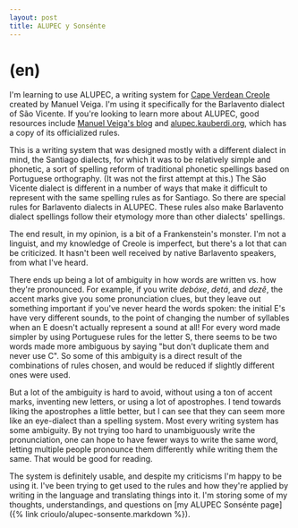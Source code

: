 ```yaml
---
layout: post
title: ALUPEC y Sonsénte
---
```


# (en)

I'm learning to use ALUPEC, a writing system for [Cape Verdean Creole](https://en.wikipedia.org/wiki/Cape_Verdean_Creole)
created by Manuel Veiga.
I'm using it specifically for the Barlavento dialect of São Vicente.
If you're looking to learn more about ALUPEC, good resources include
[Manuel Veiga's blog](https://odjudagu.blogspot.com/) and [alupec.kauberdi.org](http://alupec.kauberdi.org/), which has a copy of
its officialized rules.

This is a writing system that was designed mostly with a different dialect in mind, the Santiago dialects, for which it was to be
relatively simple and phonetic, a sort of spelling reform of traditional phonetic spellings based on Portuguese orthography.
(It was not the first attempt at this.)
The São Vicente dialect is different in a number of ways that make it difficult to represent with the same spelling rules as for Santiago.
So there are special rules for Barlavento dialects in ALUPEC.
These rules also make Barlavento dialect spellings follow their etymology more than other dialects' spellings.

The end result, in my opinion, is a bit of a Frankenstein's monster.
I'm not a linguist, and my knowledge of Creole is imperfect, but there's a lot that can be criticized.
It hasn't been well received by native Barlavento speakers, from what I've heard.

There ends up being a lot of ambiguity in how words are written vs. how they're pronounced.
For example, if you write *debóxe*, *detá*, and *dezê*, the accent marks give you some pronunciation
clues, but they leave out something important if you've never heard the words spoken: the initial E's have very different sounds,
to the point of changing the number of syllables when an E doesn't actually represent a sound at all!
For every word made simpler by using Portuguese rules for the letter S,
there seems to be two words made more ambiguous by saying "but don't duplicate them and never use C".
So some of this ambiguity is a direct result of the combinations of rules chosen,
and would be reduced if slightly different ones were used.

But a lot of the ambiguity is hard to avoid,
without using a ton of accent marks, inventing new letters,
or using a lot of apostrophes.
I tend towards liking the apostrophes a little better, but I can see that they can seem more like an eye-dialect than a spelling system.
Most every writing system has some ambiguity.
By not trying too hard to unambiguously write the pronunciation,
one can hope to have fewer ways to write the same word,
letting multiple people pronounce them differently while writing them the same.
That would be good for reading.

The system is definitely usable, and despite my criticisms I'm happy to be using it.
I've been trying to get used to the rules and how they're applied by writing
in the language and translating things into it.
I'm storing some of my thoughts, understandings, and questions on [my ALUPEC Sonsénte page]({% link crioulo/alupec-sonsente.markdown %}).
